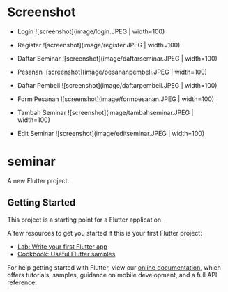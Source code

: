 # Screenshot

- Login
![screenshot](image/login.JPEG | width=100)

- Register
![screenshot](image/register.JPEG | width=100)

- Daftar Seminar
![screenshot](image/daftarseminar.JPEG | width=100)

- Pesanan 
![screenshot](image/pesananpembeli.JPEG | width=100)

- Daftar Pembeli
![screenshot](image/daftarpembeli.JPEG | width=100)

- Form Pesanan
![screenshot](image/formpesanan.JPEG | width=100)

- Tambah Seminar
![screenshot](image/tambahseminar.JPEG | width=100)

- Edit Seminar
![screenshot](image/editseminar.JPEG | width=100)

# seminar

A new Flutter project.

## Getting Started

This project is a starting point for a Flutter application.

A few resources to get you started if this is your first Flutter project:

- [Lab: Write your first Flutter app](https://flutter.dev/docs/get-started/codelab)
- [Cookbook: Useful Flutter samples](https://flutter.dev/docs/cookbook)

For help getting started with Flutter, view our
[online documentation](https://flutter.dev/docs), which offers tutorials,
samples, guidance on mobile development, and a full API reference.
